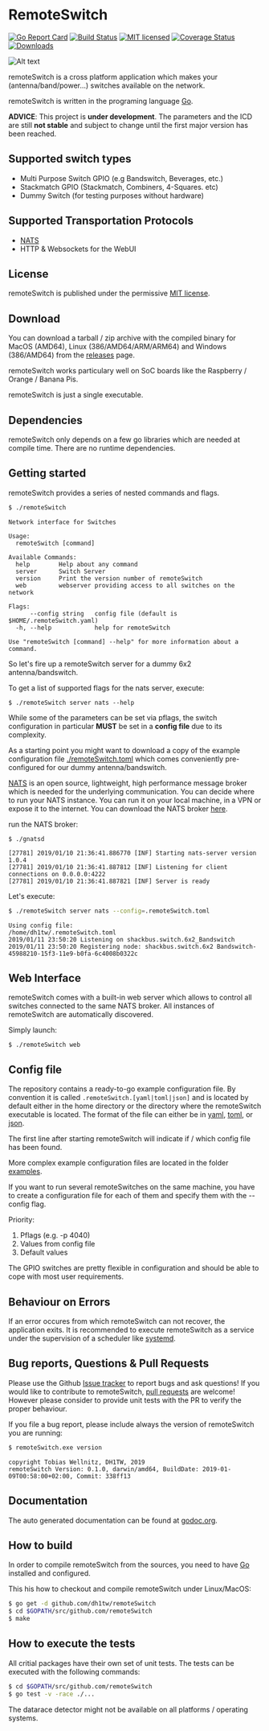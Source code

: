 # RemoteSwitch

[![Go Report Card](https://goreportcard.com/badge/github.com/dh1tw/remoteSwitch)](https://goreportcard.com/report/github.com/dh1tw/remoteSwitch)
[![Build Status](https://travis-ci.com/dh1tw/remoteSwitch.svg?branch=master)](https://travis-ci.com/dh1tw/remoteSwitch)
[![MIT licensed](https://img.shields.io/badge/license-MIT-blue.svg)](https://img.shields.io/badge/license-MIT-blue.svg)
[![Coverage Status](https://coveralls.io/repos/github/dh1tw/remoteSwitch/badge.svg?branch=travis-setup)](https://coveralls.io/github/dh1tw/remoteSwitch?branch=travis-setup)
[![Downloads](https://img.shields.io/github/downloads/dh1tw/remoteSwitch/total.svg?maxAge=1800)](https://github.com/dh1tw/remoteSwitch/releases)

![Alt text](https://i.imgur.com/YptJPYH.png "remoteSwitch WebUI")

remoteSwitch is a cross platform application which makes your (antenna/band/power...) switches available on the network.

remoteSwitch is written in the programing language [Go](https://golang.org).

**ADVICE**: This project is **under development**. The parameters and the ICD
are still **not stable** and subject to change until the first major version
has been reached.

## Supported switch types

- Multi Purpose Switch GPIO (e.g Bandswitch, Beverages, etc.)
- Stackmatch GPIO (Stackmatch, Combiners, 4-Squares. etc)
- Dummy Switch (for testing purposes without hardware)

## Supported Transportation Protocols

- [NATS](https://nats.io)
- HTTP & Websockets for the WebUI

## License

remoteSwitch is published under the permissive [MIT license](https://github.com/dh1tw/remoteSwitch/blob/master/LICENSE).

## Download

You can download a tarball / zip archive with the compiled binary for MacOS
(AMD64), Linux (386/AMD64/ARM/ARM64) and Windows (386/AMD64) from the
[releases](https://github.com/dh1tw/remoteSwitch/releases) page.

remoteSwitch works particulary well on SoC boards like the Raspberry / Orange / Banana Pis.

remoteSwitch is just a single executable.

## Dependencies

remoteSwitch only depends on a few go libraries which are needed at compile
time. There are no runtime dependencies.

## Getting started

remoteSwitch provides a series of nested commands and flags.

````bash
$ ./remoteSwitch
````

````
Network interface for Switches

Usage:
  remoteSwitch [command]

Available Commands:
  help        Help about any command
  server      Switch Server
  version     Print the version number of remoteSwitch
  web         webserver providing access to all switches on the network

Flags:
      --config string   config file (default is $HOME/.remoteSwitch.yaml)
  -h, --help            help for remoteSwitch

Use "remoteSwitch [command] --help" for more information about a command.
````

So let's fire up a remoteSwitch server for a dummy 6x2 antenna/bandswitch.

To get a list of supported flags for the nats server, execute:

```
$ ./remoteSwitch server nats --help
```

While some of the parameters can be set via pflags, the switch configuration in particular **MUST** be set in a **config file** due to its complexity.

As a starting point you might want to download a copy of the example configuration file
[./remoteSwitch.toml](https://github.com/dh1tw/remoteSwitch/blob/master/.remoteSwitch.toml)
which comes conveniently pre-configured for our dummy antenna/bandswitch.

[NATS](https://nats.io) is an open source, lightweight, high performance message broker which is needed for the underlying communication.
You can decide where to run your NATS instance. You can run it on your local
machine, in a VPN or expose it to the internet. You can download the NATS broker [here](https://nats.io/download/nats-io/gnatsd/).

run the NATS broker:

```
$ ./gnatsd
```

```
[27781] 2019/01/10 21:36:41.886770 [INF] Starting nats-server version 1.0.4
[27781] 2019/01/10 21:36:41.887812 [INF] Listening for client connections on 0.0.0.0:4222
[27781] 2019/01/10 21:36:41.887821 [INF] Server is ready
```

Let's execute:

```bash
$ ./remoteSwitch server nats --config=.remoteSwitch.toml
```

```
Using config file:
/home/dh1tw/.remoteSwitch.toml
2019/01/11 23:50:20 Listening on shackbus.switch.6x2_Bandswitch
2019/01/11 23:50:20 Registering node: shackbus.switch.6x2 Bandswitch-45988210-15f3-11e9-b0fa-6c4008b0322c
```

## Web Interface

remoteSwitch comes with a built-in web server which allows to control all switches connected to the same NATS broker. All instances of remoteSwitch are automatically discovered.

Simply launch:

```
$ ./remoteSwitch web
```

## Config file

The repository contains a ready-to-go example configuration file.  By convention it is called `.remoteSwitch.[yaml|toml|json]` and is located by default either in the home directory or the directory where the remoteSwitch executable is located.
The format of the file can either be in
[yaml](https://en.wikipedia.org/wiki/YAML),
[toml](https://github.com/toml-lang/toml), or
[json](https://en.wikipedia.org/wiki/JSON).

The first line after starting remoteSwitch will indicate if / which config
file has been found.

More complex example configuration files are located in the folder [examples](https://github.com/dh1tw/remoteSwitch/tree/master/examples).

If you want to run several remoteSwitches on the same machine, you have to create a configuration file for each of them and specify them with the --config flag.

Priority:

1. Pflags (e.g. -p 4040)
2. Values from config file
3. Default values

The GPIO switches are pretty flexible in configuration and should be able to cope with most user requirements.

## Behaviour on Errors

If an error occures from which remoteSwitch can not recover, the application
exits. It is recommended to execute remoteSwitch as a service under the supervision of a scheduler like [systemd](https://en.wikipedia.org/wiki/Systemd).

## Bug reports, Questions & Pull Requests

Please use the Github [Issue tracker](https://github.com/dh1tw/remoteSwitch/issues)
to report bugs and ask questions! If you would like to contribute to remoteSwitch,
[pull requests](https://help.github.com/articles/creating-a-pull-request/) are
welcome! However please consider to provide unit tests with the PR to verify
the proper behaviour.

If you file a bug report, please include always the version of remoteSwitch
you are running:

```` bash
$ remoteSwitch.exe version
````

````
copyright Tobias Wellnitz, DH1TW, 2019
remoteSwitch Version: 0.1.0, darwin/amd64, BuildDate: 2019-01-09T00:58:00+02:00, Commit: 338ff13
````

## Documentation

The auto generated documentation can be found at
[godoc.org](https://godoc.org/github.com/dh1tw/remoteSwitch).

## How to build

In order to compile remoteSwitch from the sources, you need to have
[Go](https://golang.org) installed and configured.

This his how to checkout and compile remoteSwitch under Linux/MacOS:

```bash
$ go get -d github.com/dh1tw/remoteSwitch
$ cd $GOPATH/src/github.com/remoteSwitch
$ make
```

## How to execute the tests

All critial packages have their own set of unit tests. The tests can be
executed with the following commands:

```bash
$ cd $GOPATH/src/github.com/remoteSwitch
$ go test -v -race ./...

```

The datarace detector might not be available on all platforms / operating
systems.